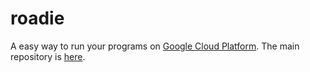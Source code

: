 # roadie

A easy way to run your programs on
[Google Cloud Platform](https://cloud.google.com/).
The main repository is [here](https://github.com/jkawamoto/roadie).
